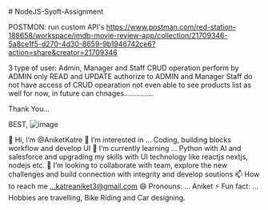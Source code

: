 ﻿﻿# NodeJS-Syoft-Assignment

POSTMON: run custom API's
https://www.postman.com/red-station-188658/workspace/imdb-movie-review-app/collection/21709346-5a8ce1f5-d270-4d30-8659-9b1946742ce6?action=share&creator=21709346

3 type of user: Admin, Manager and Staff
CRUD operation perform by ADMIN only
READ and UPDATE authorize to ADMIN and Manager
Staff do not have access of CRUD opearation not even able to see products list as well for now, in future can chnages...............

Thank You...

BEST,
![image](https://github.com/AniketKatre/NodeJS-Syoft-Assignment/assets/137198614/cc1e4615-61f1-4fae-8bac-54e98ed5fe00)


👋 Hi, I’m @AniketKatre
👀 I’m interested in ... Coding, building blocks workflow and develop UI
🌱 I’m currently learning ... Python with AI and salesforce and upgrading my skills with UI technology like reactjs nextjs, nodejs etc.
💞️ I’m looking to collaborate with team, explore the new challenges and build connection with integrity and develop soutions
📫 How to reach me ...katreaniket3@gmail.com
😄 Pronouns: ... Aniket
⚡ Fun fact: ... Hobbies are travelling, Bike Riding and Car designing.
